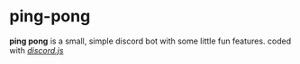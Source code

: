 # ping-pong
**ping pong** is a small, simple discord bot with some little fun features. coded with [*discord.js*](https://discord.js.org/)
